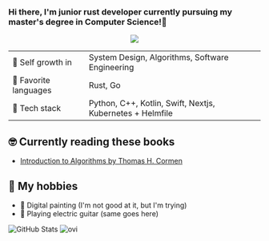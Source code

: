 ### Hi there, I'm junior rust developer currently pursuing my master's degree in Computer Science!👋
<p align="center">
<img src="https://github.com/cpprian/cpprian/blob/main/intro.gif" />
</p>

|  |  |
|---|---|
| 🌱 Self growth in | System Design, Algorithms, Software Engineering |
| 🥰 Favorite languages | Rust, Go |
| 🚀 Tech stack | Python, C++, Kotlin, Swift, Nextjs, Kubernetes + Helmfile |

## 🤓 Currently reading these books
  - [Introduction to Algorithms by Thomas H. Cormen](https://www.amazon.com/Introduction-Algorithms-3rd-MIT-Press/dp/0262033844)
  
## 💃 My hobbies
- 🎨 Digital painting (I'm not good at it, but I'm trying)
- 🎸 Playing electric guitar (same goes here)

![GitHub Stats](https://github-readme-stats.vercel.app/api?username=cpprian&include_all_commits=true&count_private=true&show_icons=true&line_height=20&title_color=2B5BBD&icon_color=1124BB&text_color=A1A1A1&bg_color=0,000000,130F40)  <img src="https://github-readme-stats.vercel.app/api/top-langs?username=cpprian&show_icons=true&locale=en&layout=compact&theme=chartreuse-dark" alt="ovi" />
